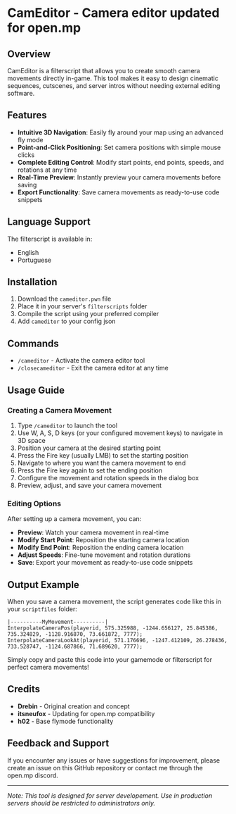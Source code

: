 # CamEditor - Camera editor updated for open.mp

## Overview
CamEditor is a filterscript that allows you to create smooth camera movements directly in-game. This tool makes it easy to design cinematic sequences, cutscenes, and server intros without needing external editing software.

## Features
- **Intuitive 3D Navigation**: Easily fly around your map using an advanced fly mode
- **Point-and-Click Positioning**: Set camera positions with simple mouse clicks
- **Complete Editing Control**: Modify start points, end points, speeds, and rotations at any time
- **Real-Time Preview**: Instantly preview your camera movements before saving
- **Export Functionality**: Save camera movements as ready-to-use code snippets

## Language Support
The filterscript is available in:
- English
- Portuguese

## Installation
1. Download the `cameditor.pwn` file
2. Place it in your server's `filterscripts` folder
3. Compile the script using your preferred compiler
4. Add `cameditor` to your config json

## Commands
- `/cameditor` - Activate the camera editor tool
- `/closecameditor` - Exit the camera editor at any time

## Usage Guide

### Creating a Camera Movement
1. Type `/cameditor` to launch the tool
2. Use W, A, S, D keys (or your configured movement keys) to navigate in 3D space
3. Position your camera at the desired starting point
4. Press the Fire key (usually LMB) to set the starting position
5. Navigate to where you want the camera movement to end
6. Press the Fire key again to set the ending position
7. Configure the movement and rotation speeds in the dialog box
8. Preview, adjust, and save your camera movement

### Editing Options
After setting up a camera movement, you can:
- **Preview**: Watch your camera movement in real-time
- **Modify Start Point**: Reposition the starting camera location
- **Modify End Point**: Reposition the ending camera location
- **Adjust Speeds**: Fine-tune movement and rotation durations
- **Save**: Export your movement as ready-to-use code snippets

## Output Example
When you save a camera movement, the script generates code like this in your `scriptfiles` folder:

```pawn
|----------MyMovement----------|
InterpolateCameraPos(playerid, 575.325988, -1244.656127, 25.845386, 735.324829, -1128.916870, 73.661872, 7777);
InterpolateCameraLookAt(playerid, 571.176696, -1247.412109, 26.278436, 733.528747, -1124.687866, 71.689620, 7777);
```

Simply copy and paste this code into your gamemode or filterscript for perfect camera movements!

## Credits
- **Drebin** - Original creation and concept
- **itsneufox** - Updating for open.mp compatibility
- **h02** - Base flymode functionality

## Feedback and Support
If you encounter any issues or have suggestions for improvement, please create an issue on this GitHub repository or contact me through the open.mp discord.

---

*Note: This tool is designed for server developement. Use in production servers should be restricted to administrators only.*
